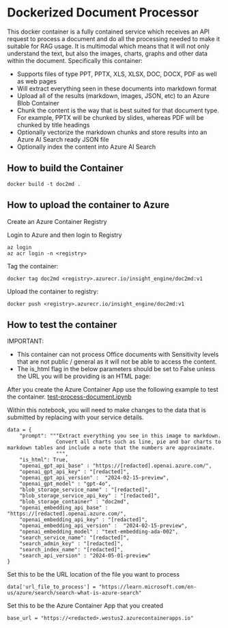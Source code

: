 # Dockerized Document Processor

This docker container is a fully contained service which receives an API request to process a document and do all the processing needed to make it suitable for RAG usage. It is multimodal which means that it will not only understand the text, but also the images, charts, graphs and other data within the document. Specifically this container:

- Supports files of type PPT, PPTX, XLS, XLSX, DOC, DOCX, PDF as well as web pages
- Will extract everything seen in these documents into markdown format
- Upload all of the results (markdown, images, JSON, etc) to an Azure Blob Container 
- Chunk the content is the way that is best suited for that document type. For example, PPTX will be chunked by slides, whereas PDF will be chunked by title headings
- Optionally vectorize the markdown chunks and store results into an Azure AI Search ready JSON file
- Optionally index the content into Azure AI Search

## How to build the Container

```code
docker build -t doc2md .
```

## How to upload the container to Azure
Create an Azure Container Registry 

Login to Azure and then login to Registry
```code
az login
az acr login -n <registry>
```

Tag the container:
```code
docker tag doc2md <registry>.azurecr.io/insight_engine/doc2md:v1
```

Upload the container to registry:
```code
docker push <registry>.azurecr.io/insight_engine/doc2md:v1
```

## How to test the container

IMPORTANT:
- This container can not process Office documents with Sensitivity levels that are not public / general as it will not be able to access the content.
- The is_html flag in the below parameters should be set to False unless the URL you will be providing is an HTML page:

After you create the Azure Container App use the following example to test the container.
[test-process-document.ipynb](https://github.com/liamca/GPT4oContentExtraction/blob/main/docker/test-process-document.ipynb)

Within this notebook, you will need to make changes to the data that is submitted by replacing <redacted> with your service details.


```code
data = {  
    "prompt": """Extract everything you see in this image to markdown. 
                Convert all charts such as line, pie and bar charts to markdown tables and include a note that the numbers are approximate.
                """,
    "is_html": True,
    "openai_gpt_api_base" : "https://[redacted].openai.azure.com/",
    "openai_gpt_api_key" : "[redacted]",
    "openai_gpt_api_version" :  "2024-02-15-preview",
    "openai_gpt_model" : "gpt-4o",
    "blob_storage_service_name" : "[redacted]",
    "blob_storage_service_api_key" : "[redacted]",
    "blob_storage_container" : "doc2md",
    "openai_embedding_api_base" : "https://[redacted].openai.azure.com/",
    "openai_embedding_api_key" : "[redacted]",
    "openai_embedding_api_version" :  "2024-02-15-preview",
    "openai_embedding_model" : "text-embedding-ada-002",
    "search_service_name": "[redacted]",
    "search_admin_key" : "[redacted]",
    "search_index_name": "[redacted]",
    "search_api_version" : "2024-05-01-preview"
}  
```

Set this to be the URL  location of the file you want to process
```code
data['url_file_to_process'] = "https://learn.microsoft.com/en-us/azure/search/search-what-is-azure-search"
```

Set this to be the Azure Container App that you created
```code
base_url = "https://<redacted>.westus2.azurecontainerapps.io"
```
